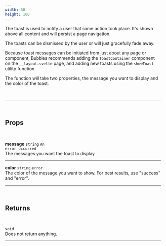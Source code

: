 ```yaml
---
width: 50
height: 100
---
```


The toast is used to notify a user that some action took place. It's shown above all content and will persist a page navigation.

The toasts can be dismissed by the user or will just gracefully fade away.

Because toast messages can be initiated from just about any page or component, Bubbles recommends adding the `ToastContainer` component on the `__layout.svelte` page, and adding new toasts using the `showToast` utility function.

The function will take two properties, the message you want to display and the color of the toast.

<br>

---

<br>

## Props

<br>

**message** `string` <code class="blue">An error occurred</code><br>
The messages you want the toast to display

---

**color** `string` <code class="blue">error</code><br>
The color of the message you want to show. For best results, use "success" and "error".

---

<br>

## Returns

<br>

`void`<br>
Does not return anything.

---
